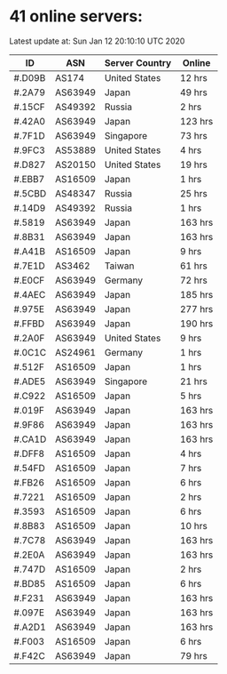 # 41 online servers:

Latest update at: Sun Jan 12 20:10:10 UTC 2020

| ID | ASN | Server Country | Online |
| -- | --- | -------------- | ------ |
| #.D09B | AS174 | United States | 12 hrs |
| #.2A79 | AS63949 | Japan | 49 hrs |
| #.15CF | AS49392 | Russia | 2 hrs |
| #.42A0 | AS63949 | Japan | 123 hrs |
| #.7F1D | AS63949 | Singapore | 73 hrs |
| #.9FC3 | AS53889 | United States | 4 hrs |
| #.D827 | AS20150 | United States | 19 hrs |
| #.EBB7 | AS16509 | Japan | 1 hrs |
| #.5CBD | AS48347 | Russia | 25 hrs |
| #.14D9 | AS49392 | Russia | 1 hrs |
| #.5819 | AS63949 | Japan | 163 hrs |
| #.8B31 | AS63949 | Japan | 163 hrs |
| #.A41B | AS16509 | Japan | 9 hrs |
| #.7E1D | AS3462 | Taiwan | 61 hrs |
| #.E0CF | AS63949 | Germany | 72 hrs |
| #.4AEC | AS63949 | Japan | 185 hrs |
| #.975E | AS63949 | Japan | 277 hrs |
| #.FFBD | AS63949 | Japan | 190 hrs |
| #.2A0F | AS63949 | United States | 9 hrs |
| #.0C1C | AS24961 | Germany | 1 hrs |
| #.512F | AS16509 | Japan | 1 hrs |
| #.ADE5 | AS63949 | Singapore | 21 hrs |
| #.C922 | AS16509 | Japan | 5 hrs |
| #.019F | AS63949 | Japan | 163 hrs |
| #.9F86 | AS63949 | Japan | 163 hrs |
| #.CA1D | AS63949 | Japan | 163 hrs |
| #.DFF8 | AS16509 | Japan | 4 hrs |
| #.54FD | AS16509 | Japan | 7 hrs |
| #.FB26 | AS16509 | Japan | 6 hrs |
| #.7221 | AS16509 | Japan | 2 hrs |
| #.3593 | AS16509 | Japan | 6 hrs |
| #.8B83 | AS16509 | Japan | 10 hrs |
| #.7C78 | AS63949 | Japan | 163 hrs |
| #.2E0A | AS63949 | Japan | 163 hrs |
| #.747D | AS16509 | Japan | 2 hrs |
| #.BD85 | AS16509 | Japan | 6 hrs |
| #.F231 | AS63949 | Japan | 163 hrs |
| #.097E | AS63949 | Japan | 163 hrs |
| #.A2D1 | AS63949 | Japan | 163 hrs |
| #.F003 | AS16509 | Japan | 6 hrs |
| #.F42C | AS63949 | Japan | 79 hrs |

